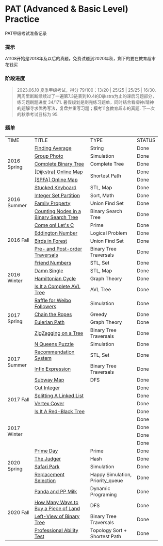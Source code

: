 # PAT (Advanced & Basic Level) Practice
PAT甲级考试准备记录

### 提示
A1108开始是2018年及以后的真题，免费试题到2020年秋，剩下的要在教育超市花钱买

### 阶段进度
> 2023.06.10 夏季甲级考试，得分 79/100：13/20 | 25/25 | 25/25 | 16/30.
> 两周里断断续续过了一遍第7.3链表到10.4的Dijkstra为止的课后习题部分，练习题刷题进度 34/171.
> 暑假规划是刷完练习题单，同时结合看柳神/晴神的题解寻求优秀写法，复盘并重写习题；模考11套教育超市的真题.
> 下一次的秋季考试目标为 95.

### 题单

<table>
  <tr>
    <td>TIME</td>
    <td>TITLE</td>
    <td>TYPE</td>
    <td>STATUS</td>
  </tr>
  <tr>
    <td rowspan="5">2016 Spring</td>
    <td><a href="./Advanced/code/A1108.cpp">Finding Average</a></td>
    <td>String</td>
    <td>Done</td>
  </tr>
  <tr>
    <td><a href="./Advanced/code/A1109.cpp">Group Photo</a></td>
    <td>Simulation</td>
    <td>Done</td>
  </tr>
  <tr>
    <td><a href="./Advanced/code/A1110.cpp">Complete Binary Tree</a></td>
    <td>Complete Tree</td>
    <td>Done</td>
  </tr>
  <tr>
    <td><a href="./Advanced/code/A1111.cpp">[Dijkstra] Online Map</a></td>
    <td rowspan="2">Shortest Path</td>
    <td>Done</td>
  </tr>
  <tr>
    <td><a href="./Advanced/code/A1111_.cpp">[SPFA] Online Map</a></td>
    <td>Done</td>
  </tr>
  <tr>
    <td rowspan="4">2016 Summer</td>
    <td><a href="./Advanced/code/A1112.cpp">Stucked Keyboard</a></td>
    <td>STL, Map</td>
    <td>Done</td>
  </tr>
  <tr>
    <td><a href="./Advanced/code/A1113.cpp">Integer Set Partition</a></td>
    <td>Sort, Math</td>
    <td>Done</td>
  </tr>
  <tr>
    <td><a href="./Advanced/code/A1114.cpp">Family Property</a></td>
    <td>Union Find Set</td>
    <td>Done</td>
  </tr>
  <tr>
    <td><a href="./Advanced/code/A1115.cpp">Counting Nodes in a Binary Search Tree</a></td>
    <td>Binary Search Tree</td>
    <td>Done</td>
  </tr>
  <tr>
    <td rowspan="4">2016 Fall</td>
    <td><a href="./Advanced/code/A1116.cpp">Come on! Let's C</a></td>
    <td>Prime</td>
    <td>Done</td>
  </tr>
  <tr>
    <td><a href="./Advanced/code/A1117.cpp">Eddington Number</a></td>
    <td>Logical Problem</td>
    <td>Done</td>
  </tr>
  <tr>
    <td><a href="./Advanced/code/A1118.cpp">Birds in Forest</a></td>
    <td>Union Find Set</td>
    <td>Done</td>
  </tr>
  <tr>
    <td><a href="./Advanced/code/A1119.cpp">Pre- and Post-order Traversals</a></td>
    <td>Binary Tree Traversals</td>
    <td>Done</td>
  </tr>
  <tr>
    <td rowspan="4">2016 Winter</td>
    <td><a href="./Advanced/code/A1120.cpp">Friend Numbers</a></td>
    <td>STL, Set</td>
    <td>Done</td>
  </tr>
  <tr>
    <td><a href="./Advanced/code/A1121.cpp">Damn Single</a></td>
    <td>STL, Map</td>
    <td>Done</td>
  </tr>
  <tr>
    <td><a href="./Advanced/code/A1122.cpp">Hamiltonian Cycle</a></td>
    <td>Graph Theory</td>
    <td>Done</td>
  </tr>
  <tr>
    <td><a href="./Advanced/code/A1123.cpp">Is It a Complete AVL Tree</a></td>
    <td>AVL Tree</td>
    <td>Done</td>
  </tr>
  <tr>
    <td rowspan="4">2017 Spring</td>
    <td><a href="./Advanced/code/A1124.cpp">Raffle for Weibo Followers</a></td>
    <td>Simulation</td>
    <td>Done</td>
  </tr>
  <tr>
    <td><a href="./Advanced/code/A1125.cpp">Chain the Ropes</a></td>
    <td>Greedy</td>
    <td>Done</td>
  </tr>
  <tr>
    <td><a href="./Advanced/code/A1126.cpp">Eulerian Path</a></td>
    <td>Graph Theory</td>
    <td>Done</td>
  </tr>
  <tr>
    <td><a href="./Advanced/code/A1127.cpp">ZigZagging on a Tree</a></td>
    <td>Binary Tree Traversals</td>
    <td>Done</td>
  </tr>
  <tr>
    <td rowspan="4">2017 Summer</td>
    <td><a href="./Advanced/code/A1128.cpp">N Queens Puzzle</a></td>
    <td>Simulation</td>
    <td>Done</td>
  </tr>
  <tr>
    <td><a href="./Advanced/code/A1129.cpp">Recommendation System</a></td>
    <td>STL, Set</td>
    <td>Done</td>
  </tr>
  <tr>
    <td><a href="./Advanced/code/A1130.cpp">Infix Expression</a></td>
    <td>Binary Tree Traversals</td>
    <td>Done</td>
  </tr>
  <tr>
    <td><a href="./Advanced/code/A1131.cpp">Subway Map</a></td>
    <td>DFS</td>
    <td>Done</td>
  </tr>
  <tr>
    <td rowspan="4">2017 Fall</td>
    <td><a href="./Advanced/code/A1132.cpp">Cut Integer</a></td>
    <td> </td>
    <td>Done</td>
  </tr>
  <tr>
    <td><a href="./Advanced/code/A1133.cpp">Splitting A Linked List</a></td>
    <td> </td>
    <td>Done</td>
  </tr>
  <tr>
    <td><a href="./Advanced/code/A1134.cpp">Vertex Cover</a></td>
    <td> </td>
    <td>Done</td>
  </tr>
  <tr>
    <td><a href="./Advanced/code/A1135.cpp">Is It A Red-Black Tree</a></td>
    <td> </td>
    <td>Done</td>
  </tr>
  <tr>
    <td rowspan="4">2017 Winter</td>
    <td><a href="./Advanced/code/A1136.cpp"> </a></td>
    <td> </td>
    <td>Done</td>
  </tr>
  <tr>
    <td><a href="./Advanced/code/A1137.cpp"> </a></td>
    <td> </td>
    <td>Done</td>
  </tr>
  <tr>
    <td><a href="./Advanced/code/A1138.cpp"> </a></td>
    <td> </td>
    <td>Done</td>
  </tr>
  <tr>
    <td><a href="./Advanced/code/A1139.cpp"> </a></td>
    <td> </td>
    <td>Done</td>
  </tr>
  <tr>
    <td rowspan="4">2020 Spring</td>
    <td><a href="./Advanced/code/A1168.cpp">Prime Day</a></td>
    <td>Prime</td>
    <td>Done</td>
  </tr>
  <tr>
    <td><a href="./Advanced/code/A1169.cpp">The Judger</a></td>
    <td>Hash</td>
    <td>Done</td>
  </tr>
  <tr>
    <td><a href="./Advanced/code/A1170.cpp">Safari Park</a></td>
    <td>Simulation</td>
    <td>Done</td>
  </tr>
  <tr>
    <td><a href="./Advanced/code/A1171.cpp">Replacement Selection</a></td>
    <td>Happy Simulation, Priority_queue</td>
    <td>Done</td>
  </tr>
  <tr>
    <td rowspan="4">2020 Fall</td>
    <td><a href="./Advanced/code/A1172.cpp">Panda and PP Milk</a></td>
    <td>Dynamic Programing</td>
    <td>Done</td>
  </tr>
  <tr>
    <td><a href="./Advanced/code/A1173.cpp">How Many Ways to Buy a Piece of Land</a></td>
    <td>DFS</td>
    <td>Done</td>
  </tr>
  <tr>
    <td><a href="./Advanced/code/A1174.cpp">Left-View of Binary Tree
</a></td>
    <td>Binary Tree Traversals</td>
    <td>Done</td>
  </tr>
  <tr>
    <td><a href="./Advanced/code/A1175.cpp">Professional Ability Test</a></td>
    <td>Topology Sort + Shortest Path</td>
    <td>Done</td>
  </tr>
</table>
